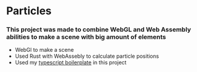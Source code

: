 # Particles

### This project was made to combine WebGL and Web Assembly abilities to make a scene with big amount of elements

- WebGl to make a scene
- Used Rust with WebAssebly to calculate particle positions
- Used my [typescript boilerplate](https://github.com/yankuchinsky/typescript-boilerplate) in this project
